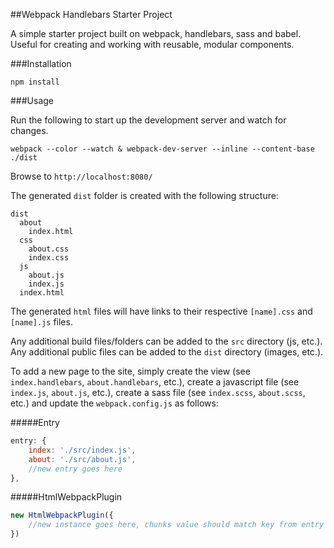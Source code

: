 ##Webpack Handlebars Starter Project

A simple starter project built on webpack, handlebars, sass and babel. Useful for creating and working with reusable, modular components.

###Installation

    npm install
    
###Usage

Run the following to start up the development server and watch for changes.

    webpack --color --watch & webpack-dev-server --inline --content-base ./dist
    
Browse to `http://localhost:8080/`

The generated `dist` folder is created with the following structure:

    dist
      about
        index.html
      css
        about.css
        index.css
      js
        about.js
        index.js
      index.html

The generated `html` files will have links to their respective `[name].css` and `[name].js` files.

Any additional build files/folders can be added to the `src` directory (js, etc.). Any additional public files can be added to the `dist` directory (images, etc.).

To add a new page to the site, simply create the view (see `index.handlebars`, `about.handlebars`, etc.), create a javascript file (see `index.js`, `about.js`, etc.), create a sass file (see `index.scss`, `about.scss`, etc.) and update the `webpack.config.js` as follows:

#####Entry

```javascript
entry: {
	index: './src/index.js',
	about: './src/about.js',
	//new entry goes here
},
```

#####HtmlWebpackPlugin

```javascript
new HtmlWebpackPlugin({
	//new instance goes here, chunks value should match key from entry above
})
```
